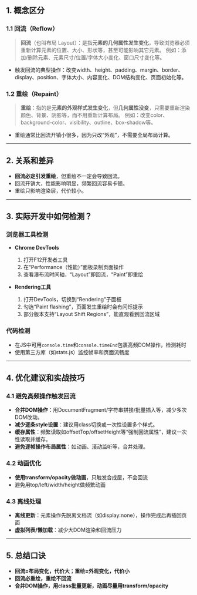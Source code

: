 ## 1. 概念区分

### 1.1 回流（Reflow）

> **回流**（也叫布局 Layout）：是指**元素的几何属性发生变化**，导致浏览器必须重新计算元素的位置、大小、形状等，甚至可能影响其它元素。
> 例如：添加/删除元素、元素尺寸/位置/字体大小变化、窗口尺寸变化等。

* 触发回流的典型操作：改变width、height、padding、margin、border、display、position、字体大小、内容变化、DOM结构变化、页面初始化等。

### 1.2 重绘（Repaint）

> **重绘**：指的是**元素的外观样式发生变化**，但**几何属性没变**，只需要重新渲染颜色、背景、阴影等，而不用重新计算布局。
> 例如：改变color、background-color、visibility、outline、box-shadow等。

* 重绘通常比回流开销小很多，因为只改“外观”，不需要全局布局计算。

---

## 2. 关系和差异

* **回流必定引发重绘**，但重绘不一定会导致回流。
* 回流开销大，性能影响明显，频繁回流容易卡顿。
* 重绘只影响渲染层，代价较小。

---

## 3. 实际开发中如何检测？

### 浏览器工具检测

* **Chrome DevTools**

  1. 打开F12开发者工具
  2. 在“Performance（性能）”面板录制页面操作
  3. 查看瀑布流时间轴，“Layout”即回流，“Paint”即重绘

* **Rendering工具**

  1. 打开DevTools，切换到“Rendering”子面板
  2. 勾选“Paint flashing”，页面发生重绘时会有闪烁提示
  3. 部分版本支持“Layout Shift Regions”，能直观看到回流区域

### 代码检测

* 在JS中可用`console.time`和`console.timeEnd`包裹高频DOM操作，检测耗时
* 使用第三方库（如stats.js）监控帧率和页面流畅度

---

## 4. 优化建议和实战技巧

### 4.1 避免高频操作触发回流

* **合并DOM操作**：用DocumentFragment/字符串拼接/批量插入等，减少多次DOM改动。
* **减少逐条style设置**：建议用class切换或一次性设置多个样式。
* **缓存属性**：频繁读取如offsetTop/offsetHeight等“强制回流属性”，建议一次性读取并缓存。
* **避免逐帧操作布局属性**：如动画、滚动监听等，合并处理。

### 4.2 动画优化

* **使用transform/opacity做动画**，只触发合成层，不会回流
* 避免用top/left/width/height做频繁动画

### 4.3 离线处理

* **离线更新**：元素操作先脱离文档流（如display\:none），操作完成后再插回页面
* **虚拟列表/懒加载**：减少大DOM渲染和回流压力

---

## 5. 总结口诀

* **回流=布局变化，代价大**；**重绘=外观变化，代价小**
* **回流必重绘，重绘不回流**
* **合并DOM操作，用class批量更新，动画尽量用transform/opacity**

